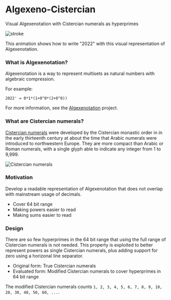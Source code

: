 # Algexeno-Cistercian
Visual Algexenotation with Cistercian numerals as hyperprimes

![stroke](https://user-images.githubusercontent.com/1743862/190861736-22775460-2118-460e-845c-41df99290ddb.gif)

This animation shows how to write "2022" with this visual representation of Algexenotation.

### What is Algexenotation?

Algexenotation is a way to represent multisets as natural numbers with algebraic compression.

For example:

```text
2022' = 0*1*(1+0^0*(2+0^0))
```

For more information, see the [Algexenotation](https://github.com/advancedresearch/algexenotation) project.

### What are Cistercian numerals?

[Cistercian numerals](https://en.wikipedia.org/wiki/Cistercian_numerals) were developed by the Cistercian monastic order in in the early thirteenth century at about the time that Arabic numerals were introduced to northwestern Europe. They are more compact than Arabic or Roman numerals, with a single glyph able to indicate any integer from 1 to 9,999.

![Cistercian numerals](https://upload.wikimedia.org/wikipedia/commons/thumb/6/67/Cistercian_digits_%28vertical%29.svg/1920px-Cistercian_digits_%28vertical%29.svg.png)

### Motivation

Develop a readable representation of Algexenotation that does not overlap with mainstream usage of decimals.

- Cover 64 bit range
- Making powers easier to read
- Making sums easier to read

### Design

There are so few hyperprimes in the 64 bit range that using the full range of Cistercian numerals is not needed.
This property is exploited to better represent powers as single Cistercian numerals, plus adding support for zero using a horizonal line separator.

- Original form: True Cistercian numerals
- Evaluated form: Modified Cistercian numerals to cover hyperprimes in 64 bit range

The modified Cistercian numerals counts `1, 2, 3, 4, 5, 6, 7, 8, 9, 10, 20, 30, 40, 50, 60, ...`.
